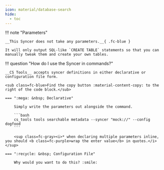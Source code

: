 ```yaml
---
icon: material/database-search
hide:
  - toc
---
```


!!! note "Parameters"

    __This Syncer does not take any parameters.__{ .fc-blue }
    
    It will only output SQL-like `CREATE TABLE` statements so that you can manually tweak them and create your own tables.


!!! question "How do I use the Syncer in commands?"

    __CS Tools__ accepts syncer definitions in either declarative or configuration file form.

    <sub class=fc-blue>Find the copy button :material-content-copy: to the right of the code block.</sub>

    === ":mega: &nbsp; Declarative"

        Simply write the parameters out alongside the command.

        ```bash
        cs_tools tools searchable metadata --syncer "mock://" --config dogfood
        ```

        <sup class=fc-gray><i>* when declaring multiple parameters inline, you should <b class=fc-purple>wrap the enter value</b> in quotes.</i></sup>

    === ":recycle: &nbsp; Configuration File"

        Why would you want to do this? :smile:
